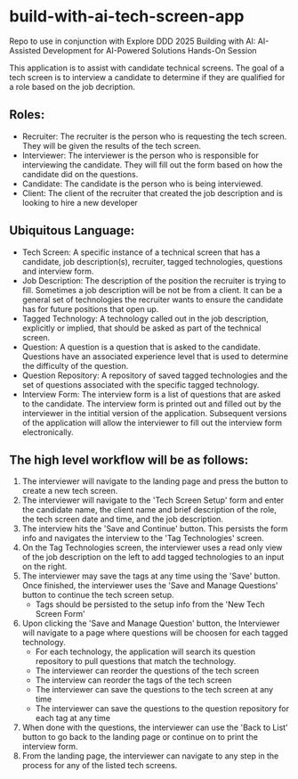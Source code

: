 # build-with-ai-tech-screen-app
Repo to use in conjunction with Explore DDD 2025 Building with AI: AI-Assisted Development for AI-Powered Solutions Hands-On Session

This application is to assist with candidate technical screens. The goal of a tech screen is to interview a candidate to determine if they are qualified for a role based on the job decription.

## Roles:
- Recruiter: The recruiter is the person who is requesting the tech screen. They will be given the results of the tech screen.
- Interviewer: The interviewer is the person who is responsible for interviewing the candidate. They will fill out the form based on how the candidate did on the questions.
- Candidate: The candidate is the person who is being interviewed.
- Client: The client of the recruiter that created the job description and is looking to hire a new developer

## Ubiquitous Language:
- Tech Screen: A specific instance of a technical screen that has a candidate, job description(s), recruiter, tagged technologies, questions and interview form.
- Job Description: The description of the position the recruiter is trying to fill. Sometimes a job description will be not be from a client. It can be a general set of technologies the recruiter wants to ensure the candidate has for future positions that open up.
- Tagged Technology: A technology called out in the job description, explicitly or implied, that should be asked as part of the technical screen. 
- Question: A question is a question that is asked to the candidate. Questions have an associated experience level that is used to determine the difficulty of the question.
- Question Repository: A repository of saved tagged technologies and the set of questions associated with the specific tagged technology.
- Interview Form: The interview form is a list of questions that are asked to the candidate. The interview form is printed out and filled out by the interviewer in the intitial version of the application. Subsequent versions of the application will allow the interviewer to fill out the interview form electronically.

## The high level workflow will be as follows:
1. The interviewer will navigate to the landing page and press the button to create a new tech screen.
1. The interviewer will navigate to the 'Tech Screen Setup' form and enter the candidate name, the client name and brief description of the role, the tech screen date and time, and the job description.
1. The interview hits the 'Save and Continue' button. This persists the form info and navigates the interview to the 'Tag Technologies' screen.
1. On the Tag Technologies screen, the interviewer uses a read only view of the job description on the left to add tagged technologies to an input on the right.
1. The interviewer may save the tags at any time using the 'Save' button. Once finished, the interviewer uses the 'Save and Manage Questions' button to continue the tech screen setup.
    - Tags should be persisted to the setup info from the 'New Tech Screen Form'
4. Upon clicking the 'Save and Manage Question' button, the Interviewer will navigate to a page where questions will be choosen for each tagged technology.
    - For each technology, the application will search its question repository to pull questions that match the technology.
    - The interviewer can reorder the questions of the tech screen
    - The interview can reorder the tags of the tech screen
    - The interviewer can save the questions to the tech screen at any time
    - The interviewer can save the questions to the question repository for each tag at any time
6. When done with the questions, the interviewer can use the 'Back to List' button to go back to the landing page or continue on to print the interview form.
7. From the landing page, the interviewer can navigate to any step in the process for any of the listed tech screens.

